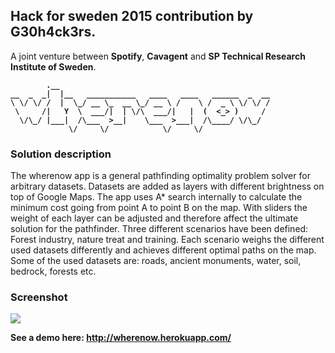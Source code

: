 <h2>Hack for sweden 2015 contribution by G30h4ck3rs.</h2>

A joint venture between <b>Spotify</b>, <b>Cavagent</b> and 
<b>SP Technical Research Institute of Sweden</b>.
<b>
```
        .__                                               
__  _  _|  |__   ___________   ____   ____   ______  _  __
\ \/ \/ /  |  \_/ __ \_  __ \_/ __ \ /    \ /  _ \ \/ \/ /
 \     /|   Y  \  ___/|  | \/\  ___/|   |  (  <_> )     / 
  \/\_/ |___|  /\___  >__|    \___  >___|  /\____/ \/\_/  
             \/     \/            \/     \/               
```
</b>

<h3>Solution description</h3>
The wherenow app is a general pathfinding 
optimality problem solver for arbitrary datasets. Datasets are
added as layers with different brightness on top of Google Maps. 
The app uses A* search internally to calculate the minimum cost
going from point A to point B on the map. With sliders the weight
of each layer can be adjusted and therefore affect the ultimate
solution for the pathfinder. Three different scenarios have been
defined: Forest industry, nature treat and training. Each scenario
weighs the different used datasets differently and achieves different
optimal paths on the map. Some of the used datasets are: roads, 
ancient monuments, water, soil, bedrock, forests etc. 

<h3>Screenshot</h3>
<img src="https://cloud.githubusercontent.com/assets/590304/6656711/555466d4-cb32-11e4-8caa-c01a82835bcd.png"></img>

<b>See a demo here: http://wherenow.herokuapp.com/</b>
